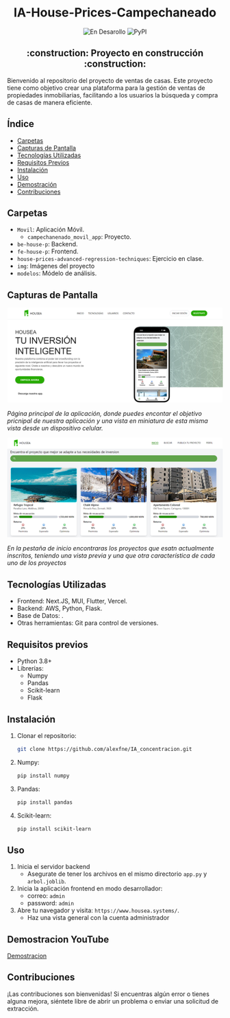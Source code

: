 <h1 align="center"> IA-House-Prices-Campechaneado </h1> 
<div align="center">
  
![En Desarollo](https://img.shields.io/badge/STATUS-EN%20DESAROLLO-green)
![PyPI](https://img.shields.io/pypi/v/customtkinter)

</div>
<h2 align="center">
:construction: Proyecto en construcción :construction:
</h2>

Bienvenido al repositorio del proyecto de ventas de casas. Este proyecto tiene como objetivo crear una plataforma para la gestión de ventas de propiedades inmobiliarias, facilitando a los usuarios la búsqueda y compra de casas de manera eficiente.

## Índice

- [Carpetas](#carpetas)
- [Capturas de Pantalla](#capturas-de-pantalla)
- [Tecnologías Utilizadas](#tecnologías-utilizadas)
- [Requisitos Previos](#requisitos-previos)
- [Instalación](#instalación)
- [Uso](#uso)
- [Demostración](#demostracion-youtube)
- [Contribuciones](#contribuciones)

## Carpetas

- `Movil`: Aplicación Móvil.
    - `campechanenado_movil_app`: Proyecto.
- `be-house-p`: Backend.
- `fe-house-p`: Frontend.
- `house-prices-advanced-regression-techniques`: Ejercicio en clase.
- `img`: Imágenes del proyecto
- `modelos`: Módelo de análisis.

## Capturas de Pantalla

![Landing Page](img/Housea.png) 

*Página principal de la aplicación, donde puedes encontar el objetivo pricnipal de nuestra aplicación y una vista en miniatura de esta misma vista desde un dispositivo celular.*

![Inicio de la página web](img/Housea_inicio.png)

*En la pestaña de inicio encontraras los proyectos que esatn actualmente inscritos, teniendo una vista previa y una que otra característica de cada uno de los proyectos*

## Tecnologías Utilizadas

- Frontend: Next.JS, MUI, Flutter, Vercel.
- Backend: AWS, Python, Flask.
- Base de Datos: .
- Otras herramientas: Git para control de versiones.

## Requisitos previos

- Python 3.8+
- Librerías:
    - Numpy
    - Pandas
    - Scikit-learn
    - Flask

## Instalación

1. Clonar el repositorio:
   ```bash
   git clone https://github.com/alexfne/IA_concentracion.git
   ```
   
2. Numpy:
   ```bash
   pip install numpy
   ```
   
4. Pandas:
   ```bash
   pip install pandas
   ```
   
5. Scikit-learn:
   ```bash
   pip install scikit-learn
   ```

## Uso

1. Inicia el servidor backend
   - Asegurate de tener los archivos en el mismo directorio `app.py` y `arbol.joblib`.
2. Inicia la aplicación frontend en modo desarrollador:
   - correo: `admin`
   - password: `admin`
3. Abre tu navegador y visita: `https://www.housea.systems/`.
   - Haz una vista general con la cuenta administrador 

## Demostracion YouTube

[Demostracion](https://youtu.be/6uO0-WGuZRk)

## Contribuciones

¡Las contribuciones son bienvenidas! Si encuentras algún error o tienes alguna mejora, siéntete libre de abrir un problema o enviar una solicitud de extracción.
